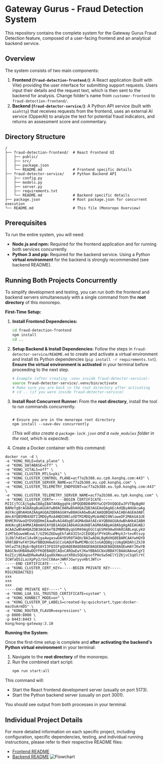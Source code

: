 # Gateway Gurus - Fraud Detection System

This repository contains the complete system for the Gateway Gurus Fraud Detection feature, composed of a user-facing frontend and an analytical backend service.

## Overview

The system consists of two main components:

1.  **Frontend (`fraud-detection-frontend/`)**: A React application (built with Vite) providing the user interface for submitting support requests. Users input their details and the request text, which is then sent to the backend for analysis. Change folder's name from `customer-frontend` to `fraud-detection-frontend/`.
2.  **Backend (`fraud-detector-service/`)**: A Python API service (built with `aiohttp`) that receives requests from the frontend, uses an external AI service (OpperAI) to analyze the text for potential fraud indicators, and returns an assessment score and commentary.

## Directory Structure

```
/
├── fraud-detection-frontend/  # React Frontend UI
│   ├── public/
│   ├── src/
│   ├── package.json
│   └── README.md              # Frontend specific details
├── fraud-detector-service/    # Python Backend API
│   ├── config.py
│   ├── models.py
│   ├── server.py
│   ├── requirements.txt
│   └── README.md              # Backend specific details
├── package.json               # Root package.json for concurrent execution
└── README.md                  # This file (Monorepo Overview)
```

## Prerequisites

To run the entire system, you will need:

*   **Node.js and npm:** Required for the frontend application and for running both services concurrently.
*   **Python 3 and pip:** Required for the backend service. Using a Python **virtual environment** for the backend is strongly recommended (see backend README).

## Running Both Projects Concurrently

To simplify development and testing, you can run both the frontend and backend servers simultaneously with a single command from the **root directory** of this monorepo.

**First-Time Setup:**

1.  **Install Frontend Dependencies:**
    ```bash
    cd fraud-detection-frontend
    npm install
    cd ..
    ```
2.  **Setup Backend & Install Dependencies:**
    Follow the steps in `fraud-detector-service/README.md` to create and activate a virtual environment and install its Python dependencies (`pip install -r requirements.txt`). **Ensure the virtual environment is activated** in your terminal before proceeding to the next step.
    ```bash
    # Example (after creating .venv inside fraud-detector-service):
    source fraud-detector-service/.venv/bin/activate
    # Make sure you are back in the root directory after activating
    # cd .. (if you were inside fraud-detector-service)
    ```
3.  **Install Root Concurrent Runner:**
    From the **root directory**, install the tool to run commands concurrently.
    ```bash![Flowchart](https://github.com/user-attachments/assets/53e92430-9c03-4491-a6d5-6a0e41e61ed8)

    # Ensure you are in the monorepo root directory
    npm install --save-dev concurrently
    ```
    *(This will also create a `package-lock.json` and a `node_modules` folder in the root, which is expected).*

4.  Create a Docker container with this command:

```
docker run -d \
-e "KONG_ROLE=data_plane" \
-e "KONG_DATABASE=off" \
-e "KONG_VITALS=off" \
-e "KONG_CLUSTER_MTLS=pki" \
-e "KONG_CLUSTER_CONTROL_PLANE=acf7a2b388.eu.cp0.konghq.com:443" \
-e "KONG_CLUSTER_SERVER_NAME=acf7a2b388.eu.cp0.konghq.com" \
-e "KONG_CLUSTER_TELEMETRY_ENDPOINT=acf7a2b388.eu.tp0.konghq.com:443" \
-e "KONG_CLUSTER_TELEMETRY_SERVER_NAME=acf7a2b388.eu.tp0.konghq.com" \
-e "KONG_CLUSTER_CERT=-----BEGIN CERTIFICATE-----
MIICjTCCAjSgAwIBAgIBATAKBggqhkjOPQQDBDB4MXYwCQYDVQQGEwJFVTBpBgNV
BAMeYgBrAG8AbgBuAGUAYwB0AC0ARwBhAHQAZQB3AGEAeQAgAEcAdQByAHUAcwAg
AGYAcgBhAHUAZAAgAGQAZQB0AGUAYwB0AGkAbwBuACAAQQBQAEkAIABnAGEAdABl
AHcAYQB5MB4XDTI1MDQyMzA4NDI0NloXDTM1MDQyMzA4NDI0NloweDF2MAkGA1UE
BhMCRVUwaQYDVQQDHmIAawBvAG4AbgBlAGMAdAAtAEcAYQB0AGUAdwBhAHkAIABH
AHUAcgB1AHMAIABmAHIAYQB1AGQAIABkAGUAdABlAGMAdABpAG8AbgAgAEEAUABJ
ACAAZwBhAHQAZQB3AGEAeTBZMBMGByqGSM49AgEGCCqGSM49AwEHA0IABLeqLykU
2zMTbQuweWExwLf/UZ9GZ6DwgEkfaK43ISn2CEDQEptPYkGRsaMHyXJrtevRtsvp
1LOblhA5eC1Av8Kjga4wgaswDAYDVR0TAQH/BAIwADALBgNVHQ8EBAMCAAYwHQYD
VR0lBBYwFAYIKwYBBQUHAwEGCCsGAQUFBwMCMBcGCSsGAQQBgjcUAgQKDAhjZXJ0
VHlwZTAjBgkrBgEEAYI3FQIEFgQUAQEBAQEBAQEBAQEBAQEBAQEBAQEwHAYJKwYB
BAGCNxUHBA8wDQYFKQEBAQECAQoCARQwEwYJKwYBBAGCNxUBBAYCBAAUAAowCgYI
KoZIzj0EAwQDRwAwRAIga8kXWouatXR8u5QGXpsofPHoSw5mElY2ZKjvCSqUlrYC
ICWfaQS1LazXpPy2/SnCC0Aa+JWRFJGwryyvHbtJWTc+
-----END CERTIFICATE-----" \
-e "KONG_CLUSTER_CERT_KEY=-----BEGIN PRIVATE KEY-----
MIG{REDACTED}
xxx
xxx
xxx
-----END PRIVATE KEY-----" \
-e "KONG_LUA_SSL_TRUSTED_CERTIFICATE=system" \
-e "KONG_KONNECT_MODE=on" \
-e "KONG_CLUSTER_DP_LABELS=created-by:quickstart,type:docker-macOsArmOS" \
-e "KONG_ROUTER_FLAVOR=expressions" \
-p 8000:8000 \
-p 8443:8443 \
kong/kong-gateway:3.10
```

**Running the System:**

Once the first-time setup is complete and **after activating the backend's Python virtual environment** in your terminal:

1.  Navigate to the **root directory** of the monorepo.
2.  Run the combined start script:
    ```bash
    npm run start:all
    ```

This command will:
*   Start the React frontend development server (usually on port 5173).
*   Start the Python backend server (usually on port 3001).

You should see output from both processes in your terminal.

## Individual Project Details

For more detailed information on each specific project, including configuration, specific dependencies, testing, and individual running instructions, please refer to their respective README files:

*   [Frontend README](./fraud-detection-frontend/README.md)
*   [Backend README](./fraud-detector-service/README.md)
![Flowchart](https://github.com/user-attachments/assets/db020a47-d827-4796-8744-3dd41c3f9836)
